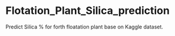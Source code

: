 # Flotation_Plant_Silica_prediction
Predict Silica % for forth floatation plant base on Kaggle dataset.
